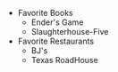 * Favorite Books
  * Ender's Game
  * Slaughterhouse-Five
* Favorite Restaurants
  * BJ's
  * Texas RoadHouse